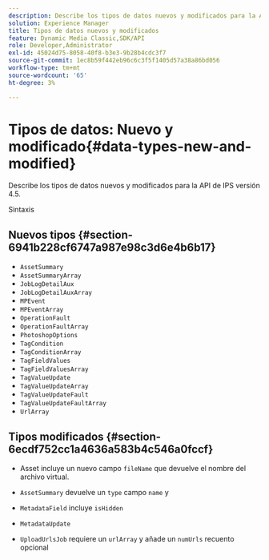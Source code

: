 ```yaml
---
description: Describe los tipos de datos nuevos y modificados para la API de IPS versión 4.5.
solution: Experience Manager
title: Tipos de datos nuevos y modificados
feature: Dynamic Media Classic,SDK/API
role: Developer,Administrator
exl-id: 45024d75-8058-40f8-b3e3-9b28b4cdc3f7
source-git-commit: 1ec8b59f442eb96c6c3f5f1405d57a38a86bd056
workflow-type: tm+mt
source-wordcount: '65'
ht-degree: 3%

---
```


# Tipos de datos: Nuevo y modificado{#data-types-new-and-modified}

Describe los tipos de datos nuevos y modificados para la API de IPS versión 4.5.

Sintaxis

## Nuevos tipos {#section-6941b228cf6747a987e98c3d6e4b6b17}

* `AssetSummary`
* `AssetSummaryArray`
* `JobLogDetailAux`
* `JobLogDetailAuxArray`
* `MPEvent`
* `MPEventArray`
* `OperationFault`
* `OperationFaultArray`
* `PhotoshopOptions`
* `TagCondition`
* `TagConditionArray`
* `TagFieldValues`
* `TagFieldValuesArray`
* `TagValueUpdate`
* `TagValueUpdateArray`
* `TagValueUpdateFault`
* `TagValueUpdateFaultArray`
* `UrlArray`

## Tipos modificados {#section-6ecdf752cc1a4636a583b4c546a0fccf}

* Asset incluye un nuevo campo `fileName` que devuelve el nombre del archivo virtual.
* `AssetSummary` devuelve un  `type` campo  `name` y

* `MetadataField` incluye `isHidden`

* `MetadataUpdate`
* `UploadUrlsJob` requiere un  `urlArray` y añade un  `numUrls` recuento opcional
